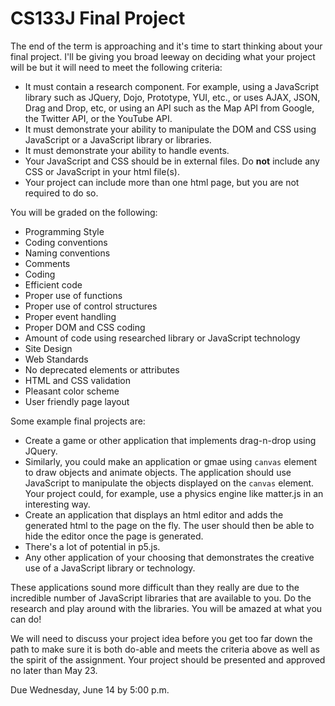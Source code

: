 # CS133J Final Project

The end of the term is approaching and it's time to start thinking about your final project. I'll be giving you broad leeway on deciding what your project will be but it will need to meet the following criteria:

* It must contain a research component. For example, using a JavaScript library such as JQuery, Dojo, Prototype, YUI, etc., or uses AJAX, JSON, Drag and Drop, etc, or using an API such as the Map API from Google, the Twitter API, or the YouTube API.
* It must demonstrate your ability to manipulate the DOM and CSS using JavaScript or a JavaScript library or libraries.
* It must demonstrate your ability to handle events.
* Your JavaScript and CSS should be in external files. Do **not** include any CSS or JavaScript in your html file(s).
* Your project can include more than one html page, but you are not required to do so.

You will be graded on the following:

* Programming Style
* Coding conventions
* Naming conventions
* Comments
* Coding
* Efficient code
* Proper use of functions
* Proper use of control structures
* Proper event handling
* Proper DOM and CSS coding
* Amount of code using researched library or JavaScript technology
* Site Design
* Web Standards
* No deprecated elements or attributes
* HTML and CSS validation
* Pleasant color scheme
* User friendly page layout

Some example final projects are:

* Create a game or other application that implements drag-n-drop using JQuery.
* Similarly, you could make an application or gmae using <code>canvas</code> element to draw objects and animate objects. The application should use JavaScript to manipulate the objects displayed on the <code>canvas</code> element. Your project could, for example, use a physics engine like matter.js in an interesting way.
* Create an application that displays an html editor and adds the generated html to the page on the fly. The user should then be able to hide the editor once the page is generated.
* There's a lot of potential in p5.js.
* Any other application of your choosing that demonstrates the creative use of a JavaScript library or technology.

These applications sound more difficult than they really are due to the incredible number of JavaScript libraries that are available to you. Do the research and play around with the libraries. You will be amazed at what you can do!

We will need to discuss your project idea before you get too far down the path to make sure it is both do-able and meets the criteria above as well as the spirit of the assignment. Your project should be presented and approved no later than May 23.

Due Wednesday, June 14 by 5:00 p.m.
